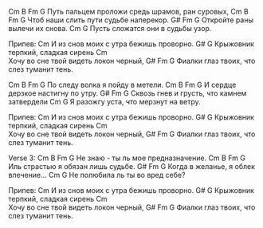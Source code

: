 Cm               B               Fm       G
Путь пальцем проложи средь шрамов, ран суровых,
   Cm        B         Fm          G
Чтоб наши слить пути судьбе наперекор.
G#                  Fm          G
Откройте раны вылечи их снова.
Cm                              G
Пусть сложатся они в судьбы узор.

Припев:
     Cm 
И из снов моих с утра бежишь проворно.
      G#                                    G
Крыжовник терпкий, сладкая сирень
  Cm                      
Хочу во сне твой видеть локон черный,
G#              Fm               G
Фиалки глаз твоих, что слез туманит тень.

Cm               B               Fm       G
По следу волка я пойду в метели.
Cm               B               Fm       G
И сердце дерзкое настигну по утру.
G#                  Fm          G
Сквозь гнев и грусть, что камнем затвердели
Cm                              G
Я разожгу уста, что мерзнут на ветру.

Припев:
     Cm 
И из снов моих с утра бежишь проворно.
      G#                                    G
Крыжовник терпкий, сладкая сирень
  Cm                      
Хочу во сне твой видеть локон черный,
G#              Fm               G
Фиалки глаз твоих, что слез туманит тень.

Verse 3:
   Cm        B         Fm          G
Не знаю - ты ль мое предназначение.
   Cm        B         Fm          G
Иль страстью я обязан лишь судьбе.
G#                  Fm          G
Когда в желанье, я облек влечение...
Cm                              G
Не полюбила ль ты во вред себе?

Припев:
     Cm 
И из снов моих с утра бежишь проворно.
      G#                                    G
Крыжовник терпкий, сладкая сирень
  Cm                      
Хочу во сне твой видеть локон черный,
G#              Fm               G
Фиалки глаз твоих, что слез туманит тень.